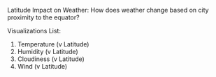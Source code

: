 Latitude Impact on Weather: How does weather change based on city proximity to the equator?

Visualizations List:
1. Temperature (v Latitude)
2. Humidity (v Latitude)
3. Cloudiness (v Latitude)
4. Wind (v Latitude)
